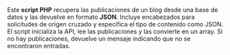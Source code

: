 Este **script PHP** recupera las publicaciones de un blog desde una base de datos y las devuelve en formato **JSON**. Incluye encabezados para solicitudes de origen cruzado y especifica el tipo de contenido como JSON. El script inicializa la API, lee las publicaciones y las convierte en un array. Si no hay publicaciones, devuelve un mensaje indicando que no se encontraron entradas.
